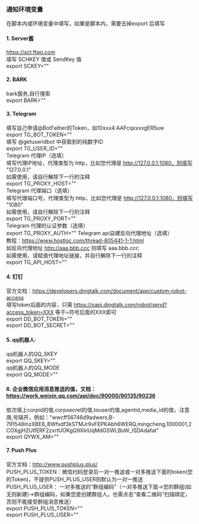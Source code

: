 ### 通知环境变量
在脚本内或环境变量中填写，如果是脚本内，需要去掉export 后填写                         
#### 1. Server酱
https://sct.ftqq.com    
填写 SCHKEY 值或 SendKey 值     
export SCKEY=""    

#### 2. BARK
bark服务,自行搜索                                 
export BARK=""                    

#### 3. Telegram            
填写自己申请@BotFather的Token，如10xxx4:AAFcqxxxxgER5uw         
export TG_BOT_TOKEN=""          
填写 @getuseridbot 中获取到的纯数字ID           
export TG_USER_ID=""        
Telegram 代理IP（选填）     
填写代理IP地址，代理类型为 http，比如您代理是 http://127.0.0.1:1080，则填写 "127.0.0.1"     
如需使用，请自行解除下一行的注释        
export TG_PROXY_HOST=""     
Telegram 代理端口（选填）       
填写代理端口号，代理类型为 http，比如您代理是 http://127.0.0.1:1080，则填写 "1080"      
如需使用，请自行解除下一行的注释        
export TG_PROXY_PORT=""     
Telegram 代理的认证参数（选填）     
export TG_PROXY_AUTH=""
Telegram api自建反向代理地址（选填）        
教程：https://www.hostloc.com/thread-805441-1-1.html        
如反向代理地址 http://aaa.bbb.ccc 则填写 aaa.bbb.ccc        
如需使用，请赋值代理地址链接，并自行解除下一行的注释        
export TG_API_HOST=""       

#### 4. 钉钉 
官方文档：https://developers.dingtalk.com/document/app/custom-robot-access      
填写token后面的内容，只需 https://oapi.dingtalk.com/robot/send?access_token=XXX 等于=符号后面的XXX即可      
export DD_BOT_TOKEN=""      
export DD_BOT_SECRET=""     

#### 5. qq机器人·   
qq机器人的QQ_SKEY                    
export QQ_SKEY=""                
qq机器人的QQ_MODE                    
export QQ_MODE=""                                  

#### 6. 企业微信应用消息推送的值，文档：https://work.weixin.qq.com/api/doc/90000/90135/90236         
依次填上corpid的值,corpsecret的值,touser的值,agentid,media_id的值，注意用,号隔开，例如："wwcff56746d9adwers,B-791548lnzXBE6_BWfxdf3kSTMJr9vFEPKAbh6WERQ,mingcheng,1000001,2COXgjH2UIfERF2zxrtUOKgQ9XklUqMdGSWLBoW_lSDAdafat"                       
export QYWX_AM=""              

#### 7. Push Plus
官方文档：http://www.pushplus.plus/                                    
PUSH_PLUS_TOKEN：微信扫码登录后一对一推送或一对多推送下面的token(您的Token)，不提供PUSH_PLUS_USER则默认为一对一推送                                           
PUSH_PLUS_USER： 一对多推送的“群组编码”（一对多推送下面->您的群组(如无则新建)->群组编码，如果您是创建群组人。也需点击“查看二维码”扫描绑定，否则不能接受群组消息推送）                          
export PUSH_PLUS_TOKEN=""                                               
export PUSH_PLUS_USER=""                               
                              
           
